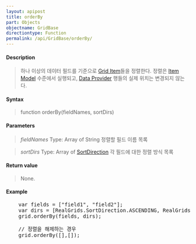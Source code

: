 ```yaml
---
layout: apipost
title: orderBy
part: Objects
objectname: GridBase
directiontype: Function
permalink: /api/GridBase/orderBy/
---
```



#### Description

> 하나 이상의 데이터 필드를 기준으로 [Grid Item](/api/GridBase/)들을 정렬한다.
> 정렬은 [Item Model](/api/GridBase/) 수준에서 실행되고, [Data Provider](/api/GridBase/) 행들의 실제 위치는 변경되지 않는다.

#### Syntax

> function orderBy(fieldNames, sortDirs)

#### Parameters

> *fieldNames*
> Type: Array of String
> 정렬할 필드 이름 목록

> *sortDirs*
> Type: Array of [SortDirection](/api/GridBase/)
> 각 필드에 대한 정렬 방식 목록

#### Return value

> None.

#### Example

<pre class="prettyprint">
    var fields = ["field1", "field2"];
    var dirs = [RealGrids.SortDirection.ASCENDING, RealGrids.SortDirection.DESCENDING];
    grid.orderBy(fields, dirs);

    // 정렬을 해제하는 경우
    grid.orderBy([],[]);
</pre>



